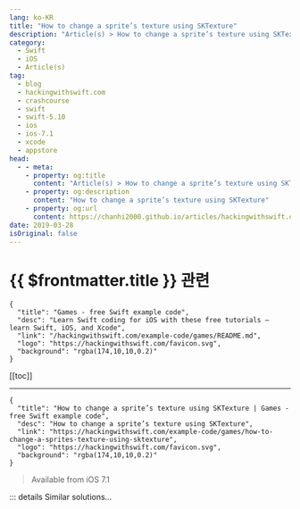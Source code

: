 ```yaml
---
lang: ko-KR
title: "How to change a sprite’s texture using SKTexture"
description: "Article(s) > How to change a sprite’s texture using SKTexture"
category:
  - Swift
  - iOS
  - Article(s)
tag: 
  - blog
  - hackingwithswift.com
  - crashcourse
  - swift
  - swift-5.10
  - ios
  - ios-7.1
  - xcode
  - appstore
head:
  - - meta:
    - property: og:title
      content: "Article(s) > How to change a sprite’s texture using SKTexture"
    - property: og:description
      content: "How to change a sprite’s texture using SKTexture"
    - property: og:url
      content: https://chanhi2000.github.io/articles/hackingwithswift.com/example-code/games/how-to-change-a-sprites-texture-using-sktexture.html
date: 2019-03-28
isOriginal: false
---
```


# {{ $frontmatter.title }} 관련

```component VPCard
{
  "title": "Games - free Swift example code",
  "desc": "Learn Swift coding for iOS with these free tutorials – learn Swift, iOS, and Xcode",
  "link": "/hackingwithswift.com/example-code/games/README.md",
  "logo": "https://hackingwithswift.com/favicon.svg",
  "background": "rgba(174,10,10,0.2)"
}
```

[[toc]]

---

```component VPCard
{
  "title": "How to change a sprite’s texture using SKTexture | Games - free Swift example code",
  "desc": "How to change a sprite’s texture using SKTexture",
  "link": "https://hackingwithswift.com/example-code/games/how-to-change-a-sprites-texture-using-sktexture",
  "logo": "https://hackingwithswift.com/favicon.svg",
  "background": "rgba(174,10,10,0.2)"
}
```

> Available from iOS 7.1

<!-- TODO: 작성 -->

<!-- 
Although you can create an `SKSpriteNode` from a color and size, most folks create them from textures – image data stored in an asset catalog or texture atlas. SpriteKit’s textures are handled using their own class called `SKTexture`, and you can load them individually then use them to change the texture used to draw a sprite.

At its most basic, you can change a sprite’s texture like this:

```swift
let texture1 = SKTexture(imageNamed: "newTexture")
someSprite.texture = texture1
```

However, that only works if your sprite and the texture are the same size – if they don’t, the texture will get squashed to fit the available space.

If the sprite and texture are *different* sizes then a better thing to do is use the `setTexture()` action, passing in true for its `resize` parameter like this:

```swift
let texture2 = SKTexture(imageNamed: "newTexture")
let action = SKAction.setTexture(texture2, resize: true)
someSprite.run(action)
```

That will switch the texture over, then grow the sprite to fit the new texture size.

-->

::: details Similar solutions…

<!--
/example-code/games/how-to-warp-a-sprite-using-skwarpgeometrygrid">How to warp a sprite using SKWarpGeometryGrid 
/example-code/games/how-to-create-a-spritekit-texture-atlas-in-xcode">How to create a SpriteKit texture atlas in Xcode 
/example-code/games/how-to-crop-a-sprite-using-skcropnode">How to crop a sprite using SKCropNode 
/example-code/games/how-to-make-one-sprite-draw-in-front-of-another-using-zposition">How to make one sprite draw in front of another using zPosition 
/example-code/games/how-to-make-a-sprite-follow-a-path">How to make a sprite follow a path</a>
-->

